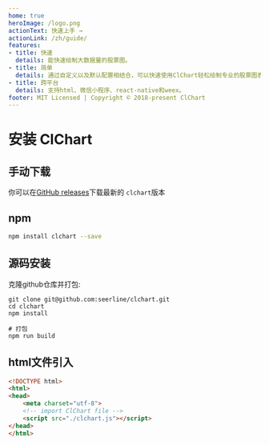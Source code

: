 ```yaml
---
home: true
heroImage: /logo.png
actionText: 快速上手 →
actionLink: /zh/guide/
features:
- title: 快速
  details: 能快速绘制大数据量的股票图。
- title: 简单
  details: 通过自定义以及默认配置相结合，可以快速使用ClChart轻松绘制专业的股票图表。
- title: 跨平台
  details: 支持html、微信小程序、react-native和weex。
footer: MIT Licensed | Copyright © 2018-present ClChart
---
```


# 安装 ClChart

## 手动下载

你可以在[GitHub releases](https://github.com/seerline/clchart/releases/latest)下载最新的 `clchart`版本

## npm

```bash
npm install clchart --save
```

## 源码安装

克隆github仓库并打包:

```shell
git clone git@github.com:seerline/clchart.git
cd clchart
npm install

# 打包
npm run build
```

## html文件引入

```html
<!DOCTYPE html>
<html>
<head>
    <meta charset="utf-8">
    <!-- import ClChart file -->
    <script src="./clchart.js"></script>
</head>
</html>
```
